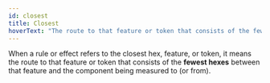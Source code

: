 ```yaml
---
id: closest
title: Closest
hoverText: "The route to that feature or token that consists of the fewest hexes between that feature and the component being measured to (or from)."
---
```


When a rule or effect refers to the closest hex, feature, or token, it means the route to that feature or token that consists of the **fewest hexes** between that feature and the component being measured to (or from).
